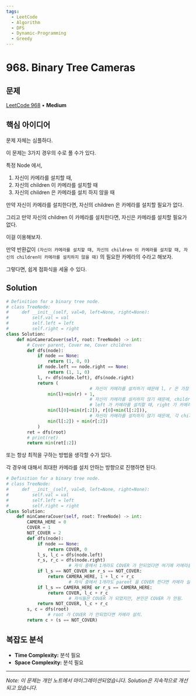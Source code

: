 ```yaml
---
tags:
  - LeetCode
  - Algorithm
  - DFS
  - Dynamic-Programming
  - Greedy
---
```


# 968. Binary Tree Cameras

## 문제

[LeetCode 968](https://leetcode.com/problems/binary-tree-cameras/) • **Medium**

## 핵심 아이디어

문제 자체는 심플하다.

이 문제는 3가지 경우의 수로 풀 수가 있다.

특정 Node 에서,

1. 자신이 카메라를 설치할 때,
2. 자신의 children 이 카메라를 설치할 때
3. 자신의 children 은 카메라를 설치 하지 않을 때

  

만약 자신이 카메라를 설치한다면, 자신의 children 은 카메라를 설치할 필요가 없다.

그리고 만약 자신의 children 이 카메라를 설치한다면, 자신은 카메라를 설치할 필요가 없다.

이걸 이용해보자.

  

만약 반환값이 `(자신이 카메라를 설치할 때, 자신의 children 이 카메라를 설치할 때, 자신의 children이 카메라를 설치하지 않을 때)` 의 필요한 카메라의 수라고 해보자.

그렇다면, 쉽게 점화식을 세울 수 있다.

## Solution

```python
# Definition for a binary tree node.
# class TreeNode:
#     def __init__(self, val=0, left=None, right=None):
#         self.val = val
#         self.left = left
#         self.right = right
class Solution:
    def minCameraCover(self, root: TreeNode) -> int:
        # Cover parent, Cover me, Cover children
        def dfs(node):
            if node == None:
                return (1, 0, 0)
            if node.left == node.right == None:
                return (1, 1, 0)
            l, r= dfs(node.left), dfs(node.right)
            return (
								# 자신이 카메라를 설치하기 때문에 l, r 은 가장 작은걸 선택해도 상관이 없다.
                min(l)+min(r) + 1,
								# 자신이 카메라를 설치하지 않기 때문에, children 중에서 parent 을 포함시켜줘야 한다.
								# left 가 카메라를 설치할 때, right 가 카메라를 설치할 때, 2가지 경우의 수가 있다.
                min(l[0]+min(r[:2]), r[0]+min(l[:2])),
								# 자신이 카메라를 설치하지 않기 때문에, 각 children 이 포함되는 가장 작은 걸 선택.
                min(l[:2]) + min(r[:2])
            )
        ret = dfs(root)
        # print(ret)
        return min(ret[:2])
```

  

또는 항상 최적을 구하는 방법을 생각할 수가 있다.

각 경우에 대해서 최대한 카메라를 설치 안하는 방향으로 진행하면 된다.

  

```python
# Definition for a binary tree node.
# class TreeNode:
#     def __init__(self, val=0, left=None, right=None):
#         self.val = val
#         self.left = left
#         self.right = right
class Solution:
    def minCameraCover(self, root: TreeNode) -> int:
        CAMERA_HERE = 0
        COVER = 1
        NOT_COVER = 2
        def dfs(node):
            if node == None:
                return COVER, 0
            l_s, l_c = dfs(node.left)
            r_s, r_c = dfs(node.right)
						# 자식 중에서 1개라도 COVER 가 안되었다면 여기에 카메라를 설치
            if l_s == NOT_COVER or r_s == NOT_COVER:
                return CAMERA_HERE, 1 + l_c + r_c
						# 자식 중에서 1개라도 parent 을 COVER 한다면 카메라 설치 필요 없음
            if l_s == CAMERA_HERE or r_s == CAMERA_HERE:
                return COVER, l_c + r_c
						# 자식들은 COVER 가 되었지만, 본인은 COVER 가 안됨.
            return NOT_COVER, l_c + r_c
        s, c = dfs(root)
				# root 가 COVER 가 안되었다면 카메라 설치. 
        return c + (s == NOT_COVER)
```

## 복잡도 분석

- **Time Complexity:** 분석 필요
- **Space Complexity:** 분석 필요


---

*Note: 이 문제는 개인 노트에서 마이그레이션되었습니다. Solution은 지속적으로 개선되고 있습니다.*
